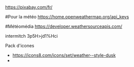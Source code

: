 https://pixabay.com/fr/

#Pour la météo
https://home.openweathermap.org/api_keys

#Météomédia
https://developer.weathersourceapis.com/

intermitch
3p5H>jd1%Hci

Pack d'icones
- https://icons8.com/icons/set/weather--style-dusk
- 



